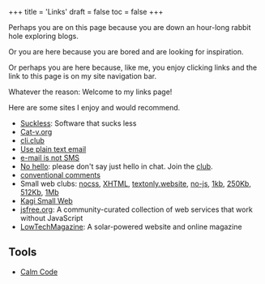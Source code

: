 +++
title = 'Links'
draft = false
toc = false
+++

Perhaps you are on this page because you are down an hour-long rabbit hole exploring blogs.

Or you are here because you are bored and are looking for inspiration.

Or perhaps you are here because, like me, you enjoy clicking links and the link to this page is on my site navigation bar.

Whatever the reason: Welcome to my links page!

Here are some sites I enjoy and would recommend.

- [Suckless](https://suckless.org/): Software that sucks less
- [Cat-v.org](http://cat-v.org/)
- [cli.club](https://cli.club/)
- [Use plain text email](https://useplaintext.email/)
- [e-mail is not SMS](https://email.is-not-s.ms/)
- [No hello](https://nohello.net/en/): please don't say just hello in chat. Join the [club](https://nohello.club/).
- [conventional comments](https://conventionalcomments.org/)
- Small web clubs: [nocss](https://nocss.club/), [XHTML](https://xhtml.club/), [textonly.website](https://textonly.website/), [no-js](https://no-js.club/), [1kb](https://1kb.club/), [250Kb](https://250kb.club/), [512Kb](https://512kb.club/), [1Mb](https://1mb.club/)
- [Kagi Small Web](https://kagi.com/smallweb/)
- [jsfree.org](https://jsfree.org/): A community-curated collection of web services that work without JavaScript
- [LowTechMagazine](https://solar.lowtechmagazine.com/): A solar-powered website and online magazine

## Tools

- [Calm Code](https://calmcode.io/)